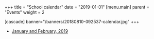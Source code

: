 +++
title = "School calendar"
date = "2019-01-01"
 [menu.main]
 parent = "Events"
 weight = 2

[cascade]
  banner="/banners/20180810-092537-calendar.jpg"
+++

 - [January and February, 2019](https://res.cloudinary.com/andersonscreekps/calendars/acps-calendar-jan-2019.pdf)
